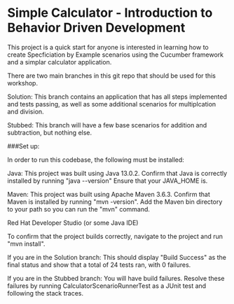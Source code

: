 # Simple Calculator - Introduction to Behavior Driven Development


This project is a quick start for anyone is interested in learning how to create Specficiation by Example scenarios using the Cucumber framework and a simplar calculator application.

There are two main branches in this git repo that should be used for this workshop.

Solution: This branch contains an application that has all steps implemented and tests passing, as well as some additional scenarios for multiplcation and division.

Stubbed: This branch will have a few base scenarios for addition and subtraction, but nothing else.



###Set up:

In order to run this codebase, the following must be installed:

Java:
	This project was built using Java 13.0.2.
	Confirm that Java is correctly installed by running "java --version"
	Ensure that your JAVA_HOME is.

Maven:
	This project was built using Apache Maven 3.6.3.
	Confirm that Maven is installed by running "mvn -version".
	Add the Maven bin directory to your path so you can run the "mvn" command.

Red Hat Developer Studio (or some Java IDE)



To confirm that the project builds correctly, navigate to the project and run "mvn install".

If you are in the Solution branch: This should display "Build Success" as the final status and show that a total of 24 tests ran, with 0 failures.

If you are in the Stubbed branch: You will have build failures. Resolve these failures by running CalculatorScenarioRunnerTest as a JUnit test and following the stack traces.
